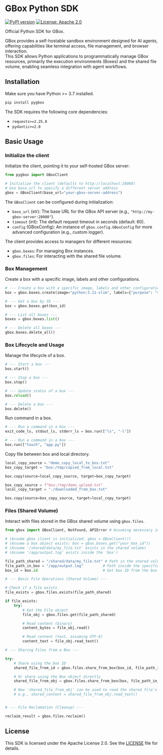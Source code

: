 # GBox Python SDK

[![PyPI version](https://badge.fury.io/py/gbox.svg)](https://badge.fury.io/py/gbox) <!-- Placeholder: Add actual badges if/when available -->
[![License: Apache 2.0](https://img.shields.io/badge/License-Apache%202.0-blue.svg)](https://opensource.org/licenses/Apache-2.0)

Official Python SDK for GBox.

GBox provides a self-hostable sandbox environment designed for AI agents, offering capabilities like terminal access, file management, and browser interaction. \
This SDK allows Python applications to programmatically manage GBox resources, primarily the execution environments (Boxes) and the shared file volume, enabling seamless integration with agent workflows.

## Installation

Make sure you have Python >= 3.7 installed.

```bash
pip install pygbox
```

The SDK requires the following core dependencies:
*   `requests>=2.25.0`
*   `pydantic>=2.0`

## Basic Usage

### Initialize the client

Initialize the client, pointing it to your self-hosted GBox server:

```python
from pygbox import GBoxClient

# Initialize the client (defaults to http://localhost:28080)
# Use base_url to specify a different server address
gbox = GBoxClient(base_url="your-gbox-server-address")
```

The `GBoxClient` can be configured during initialization:

*   `base_url` (str): The base URL for the GBox API server (e.g., `"http://my-gbox-server:28080"`).
*   `timeout` (int): The default request timeout in seconds (default: 60).
*   `config` (GBoxConfig): An instance of `gbox.config.GBoxConfig` for more advanced configuration (e.g., custom logger).


The client provides access to managers for different resources:

*   `gbox.boxes`: For managing Box instances.
*   `gbox.files`: For interacting with the shared file volume.

### Box Management
Create a box with a specific image, labels and other configurations.
```python
# --- Create a box with a specific image, labels and other configurations ---
box = gbox.boxes.create(image="python:3.11-slim", labels={"purpose": "sdk_demo"})

# --- Get a box by ID ---
box = gbox.boxes.get(box_id)

# --- List all boxes ---
boxes = gbox.boxes.list()

# --- Delete all boxes ---
gbox.boxes.delete_all()
```

### Box Lifecycle and Usage
Manage the lifecycle of a box.
```python
# --- Start a box ---
box.start()

# --- Stop a box ---
box.stop()

# --- Update status of a box ---
box.reload()

# --- Delete a box ---
box.delete()
```

Run command in a box.
```python
# --- Run a command in a box ---
exit_code_ls, stdout_ls, stderr_ls = box.run(["ls", "-l"])

# --- Run a command in a box ---
box.run(["touch", "app.py"])
```

Copy file between box and local directory.
```python
local_copy_source = "demo_copy_local_to_box.txt"
box_copy_target = "box:/tmp/copied_from_local.txt"

box.copy(source=local_copy_source, target=box_copy_target)

box_copy_source = f"box:/tmp/demo_upload.txt"
local_copy_target = "./downloaded_from_box.txt"

box.copy(source=box_copy_source, target=local_copy_target)
```

### Files (Shared Volume)
Interact with files stored in the GBox shared volume using `gbox.files`.
```python
from gbox import GBoxClient, NotFound, APIError # Assuming necessary imports

# (Assume gbox client is initialized: gbox = GBoxClient())
# (Assume a box object exists: box = gbox.boxes.get("your_box_id"))
# (Assume '/shared/data/my_file.txt' exists in the shared volume)
# (Assume '/app/output.log' exists inside the 'box')

file_path_shared = "/shared/data/my_file.txt" # Path in the shared volume
file_path_in_box = "/app/output.log"         # Path inside the specific box
box_id = box.id                              # Get box ID from the box object

# --- Basic File Operations (Shared Volume) ---

# Check if a file exists
file_exists = gbox.files.exists(file_path_shared)

if file_exists:
    try:
        # Get the File object
        file_obj = gbox.files.get(file_path_shared)

        # Read content (binary)
        content_bytes = file_obj.read()

        # Read content (text, assuming UTF-8)
        content_text = file_obj.read_text()

# --- Sharing Files from a Box ---

try:
    # Share using the box ID
    shared_file_from_id = gbox.files.share_from_box(box_id, file_path_in_box)

    # Or share using the Box object directly
    shared_file_from_obj = gbox.files.share_from_box(box, file_path_in_box)

    # Now 'shared_file_from_obj' can be used to read the shared file's content
    # e.g., shared_content = shared_file_from_obj.read_text()


# --- File Reclamation (Cleanup) ---

reclaim_result = gbox.files.reclaim()
```

## License
This SDK is licensed under the Apache License 2.0. See the [LICENSE](LICENSE) file for details.
